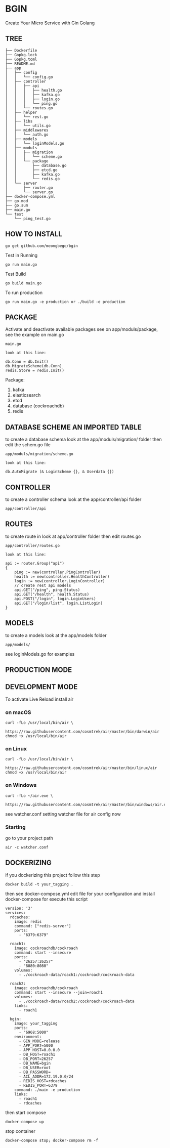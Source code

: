 # BGIN
Create Your Micro Service with Gin Golang

## TREE
```
├── Dockerfile
├── Gopkg.lock
├── Gopkg.toml
├── README.md
├── app
│   ├── config
│   │   └── config.go
│   ├── controller
│   │   ├── api
│   │   │   ├── health.go
│   │   │   ├── kafka.go
│   │   │   ├── login.go
│   │   │   └── ping.go
│   │   └── routes.go
│   ├── helper
│   │   └── rest.go
│   ├── libs
│   │   └── utils.go
│   ├── middlewares
│   │   └── auth.go
│   ├── models
│   │   └── loginModels.go
│   ├── moduls
│   │   ├── migration
│   │   │   └── scheme.go
│   │   └── package
│   │       ├── database.go
│   │       ├── etcd.go
│   │       ├── kafka.go
│   │       └── redis.go
│   └── server
│       ├── router.go
│       └── server.go
├── docker-compose.yml
├── go.mod
├── go.sum
├── main.go
└── test
    └── ping_test.go
```

## HOW TO INSTALL 
```
go get github.com/meongbego/bgin
```

Test in Running

```
go run main.go
```

Test Build 

```
go build main.go
```

To run production
```
go run main.go -e production or ./build -e production
```

## PACKAGE
Activate and deactivate available packages see on app/moduls/package, see the example on main.go
```
main.go

look at this line:

db.Conn = db.Init()
db.MigrateScheme(db.Conn)
redis.Store = redis.Init()
```

Package:
1. kafka
2. elasticsearch
3. etcd
4. database (cockroachdb)
5. redis

## DATABASE SCHEME AN IMPORTED TABLE
to create a database schema look at the app/moduls/migration/ folder then edit the schem.go file

```
app/moduls/migration/scheme.go

look at this line:

db.AutoMigrate (& LoginScheme {}, & Userdata {})
```
## CONTROLLER
to create a controller schema look at the app/controller/api folder

```
app/controller/api
```

## ROUTES
to create route in look at app/controller folder then edit routes.go
```
app/controller/routes.go

look at this line:

api := router.Group("api")
{
    ping := new(controller.PingController)
    health := new(controller.HealthController)
    login := new(controller.LoginController)
    // create rest api models
    api.GET("/ping", ping.Status)
    api.GET("/health", health.Status)
    api.POST("/login", login.LoginUsers)
    api.GET("/login/list", login.ListLogin)
}
```

## MODELS
to create a models look at the app/models folder

```
app/models/
```
see loginModels.go for examples


## PRODUCTION MODE



## DEVELOPMENT MODE

To activate Live Reload install air 
### on macOS

```
curl -fLo /usr/local/bin/air \
    https://raw.githubusercontent.com/cosmtrek/air/master/bin/darwin/air
chmod +x /usr/local/bin/air
```

### on Linux

```
curl -fLo /usr/local/bin/air \
    https://raw.githubusercontent.com/cosmtrek/air/master/bin/linux/air
chmod +x /usr/local/bin/air
```

### on Windows

```
curl -fLo ~/air.exe \
    https://raw.githubusercontent.com/cosmtrek/air/master/bin/windows/air.exe
```

see watcher.conf setting watcher file for air config now

### Starting
go to your project path
```
air -c watcher.conf
```

## DOCKERIZING
if you dockerizing this project follow this step

```
docker build -t your_tagging .
```

then see docker-compose.yml edit file for your configuration and install docker-compose for execute this script

```
version: '3'
services:
  rdcaches:
    image: redis
    command: ["redis-server"]
    ports:
      - "6379:6379"

  roach1:
    image: cockroachdb/cockroach
    command: start --insecure
    ports:
      - "26257:26257"
      - "8080:8080"
    volumes:
      - ./cockroach-data/roach1:/cockroach/cockroach-data

  roach2:
    image: cockroachdb/cockroach
    command: start --insecure --join=roach1
    volumes:
      - ./cockroach-data/roach2:/cockroach/cockroach-data
    links:
      - roach1
  
  bgin:
    image: your_tagging
    ports:
      - "6968:5000"
    environment:
      - GIN_MODE=release
      - APP_PORT=5000
      - APP_HOST=0.0.0.0
      - DB_HOST=roach1
      - DB_PORT=26257
      - DB_NAME=bgin
      - DB_USER=root
      - DB_PASSWORD=
      - ACL_ADDR=172.19.0.0/24
      - REDIS_HOST=rdcaches
      - REDIS_PORT=6379
    command: ./main -e production
    links:
      - roach1
      - rdcaches
```

then start compose

```
docker-compose up
```

stop container
```
docker-compose stop; docker-compose rm -f
```



